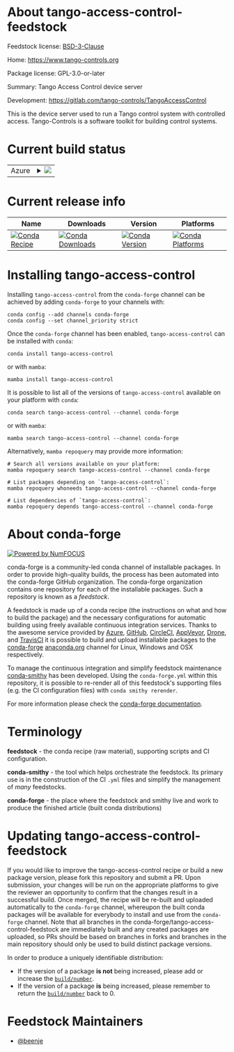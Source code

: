 About tango-access-control-feedstock
====================================

Feedstock license: [BSD-3-Clause](https://github.com/conda-forge/tango-access-control-feedstock/blob/main/LICENSE.txt)

Home: https://www.tango-controls.org

Package license: GPL-3.0-or-later

Summary: Tango Access Control device server

Development: https://gitlab.com/tango-controls/TangoAccessControl

This is the device server used to run a Tango control system
with controlled access.
Tango-Controls is a software toolkit for building control systems.


Current build status
====================


<table>
    
  <tr>
    <td>Azure</td>
    <td>
      <details>
        <summary>
          <a href="https://dev.azure.com/conda-forge/feedstock-builds/_build/latest?definitionId=14385&branchName=main">
            <img src="https://dev.azure.com/conda-forge/feedstock-builds/_apis/build/status/tango-access-control-feedstock?branchName=main">
          </a>
        </summary>
        <table>
          <thead><tr><th>Variant</th><th>Status</th></tr></thead>
          <tbody><tr>
              <td>linux_64_cpptango10.0</td>
              <td>
                <a href="https://dev.azure.com/conda-forge/feedstock-builds/_build/latest?definitionId=14385&branchName=main">
                  <img src="https://dev.azure.com/conda-forge/feedstock-builds/_apis/build/status/tango-access-control-feedstock?branchName=main&jobName=linux&configuration=linux%20linux_64_cpptango10.0" alt="variant">
                </a>
              </td>
            </tr><tr>
              <td>linux_64_cpptango9.3</td>
              <td>
                <a href="https://dev.azure.com/conda-forge/feedstock-builds/_build/latest?definitionId=14385&branchName=main">
                  <img src="https://dev.azure.com/conda-forge/feedstock-builds/_apis/build/status/tango-access-control-feedstock?branchName=main&jobName=linux&configuration=linux%20linux_64_cpptango9.3" alt="variant">
                </a>
              </td>
            </tr><tr>
              <td>linux_64_cpptango9.4</td>
              <td>
                <a href="https://dev.azure.com/conda-forge/feedstock-builds/_build/latest?definitionId=14385&branchName=main">
                  <img src="https://dev.azure.com/conda-forge/feedstock-builds/_apis/build/status/tango-access-control-feedstock?branchName=main&jobName=linux&configuration=linux%20linux_64_cpptango9.4" alt="variant">
                </a>
              </td>
            </tr><tr>
              <td>linux_64_cpptango9.5</td>
              <td>
                <a href="https://dev.azure.com/conda-forge/feedstock-builds/_build/latest?definitionId=14385&branchName=main">
                  <img src="https://dev.azure.com/conda-forge/feedstock-builds/_apis/build/status/tango-access-control-feedstock?branchName=main&jobName=linux&configuration=linux%20linux_64_cpptango9.5" alt="variant">
                </a>
              </td>
            </tr><tr>
              <td>linux_aarch64_cpptango10.0</td>
              <td>
                <a href="https://dev.azure.com/conda-forge/feedstock-builds/_build/latest?definitionId=14385&branchName=main">
                  <img src="https://dev.azure.com/conda-forge/feedstock-builds/_apis/build/status/tango-access-control-feedstock?branchName=main&jobName=linux&configuration=linux%20linux_aarch64_cpptango10.0" alt="variant">
                </a>
              </td>
            </tr><tr>
              <td>linux_aarch64_cpptango9.3</td>
              <td>
                <a href="https://dev.azure.com/conda-forge/feedstock-builds/_build/latest?definitionId=14385&branchName=main">
                  <img src="https://dev.azure.com/conda-forge/feedstock-builds/_apis/build/status/tango-access-control-feedstock?branchName=main&jobName=linux&configuration=linux%20linux_aarch64_cpptango9.3" alt="variant">
                </a>
              </td>
            </tr><tr>
              <td>linux_aarch64_cpptango9.4</td>
              <td>
                <a href="https://dev.azure.com/conda-forge/feedstock-builds/_build/latest?definitionId=14385&branchName=main">
                  <img src="https://dev.azure.com/conda-forge/feedstock-builds/_apis/build/status/tango-access-control-feedstock?branchName=main&jobName=linux&configuration=linux%20linux_aarch64_cpptango9.4" alt="variant">
                </a>
              </td>
            </tr><tr>
              <td>linux_aarch64_cpptango9.5</td>
              <td>
                <a href="https://dev.azure.com/conda-forge/feedstock-builds/_build/latest?definitionId=14385&branchName=main">
                  <img src="https://dev.azure.com/conda-forge/feedstock-builds/_apis/build/status/tango-access-control-feedstock?branchName=main&jobName=linux&configuration=linux%20linux_aarch64_cpptango9.5" alt="variant">
                </a>
              </td>
            </tr><tr>
              <td>linux_ppc64le_cpptango10.0</td>
              <td>
                <a href="https://dev.azure.com/conda-forge/feedstock-builds/_build/latest?definitionId=14385&branchName=main">
                  <img src="https://dev.azure.com/conda-forge/feedstock-builds/_apis/build/status/tango-access-control-feedstock?branchName=main&jobName=linux&configuration=linux%20linux_ppc64le_cpptango10.0" alt="variant">
                </a>
              </td>
            </tr><tr>
              <td>linux_ppc64le_cpptango9.3</td>
              <td>
                <a href="https://dev.azure.com/conda-forge/feedstock-builds/_build/latest?definitionId=14385&branchName=main">
                  <img src="https://dev.azure.com/conda-forge/feedstock-builds/_apis/build/status/tango-access-control-feedstock?branchName=main&jobName=linux&configuration=linux%20linux_ppc64le_cpptango9.3" alt="variant">
                </a>
              </td>
            </tr><tr>
              <td>linux_ppc64le_cpptango9.4</td>
              <td>
                <a href="https://dev.azure.com/conda-forge/feedstock-builds/_build/latest?definitionId=14385&branchName=main">
                  <img src="https://dev.azure.com/conda-forge/feedstock-builds/_apis/build/status/tango-access-control-feedstock?branchName=main&jobName=linux&configuration=linux%20linux_ppc64le_cpptango9.4" alt="variant">
                </a>
              </td>
            </tr><tr>
              <td>linux_ppc64le_cpptango9.5</td>
              <td>
                <a href="https://dev.azure.com/conda-forge/feedstock-builds/_build/latest?definitionId=14385&branchName=main">
                  <img src="https://dev.azure.com/conda-forge/feedstock-builds/_apis/build/status/tango-access-control-feedstock?branchName=main&jobName=linux&configuration=linux%20linux_ppc64le_cpptango9.5" alt="variant">
                </a>
              </td>
            </tr><tr>
              <td>osx_64_cpptango10.0</td>
              <td>
                <a href="https://dev.azure.com/conda-forge/feedstock-builds/_build/latest?definitionId=14385&branchName=main">
                  <img src="https://dev.azure.com/conda-forge/feedstock-builds/_apis/build/status/tango-access-control-feedstock?branchName=main&jobName=osx&configuration=osx%20osx_64_cpptango10.0" alt="variant">
                </a>
              </td>
            </tr><tr>
              <td>osx_64_cpptango9.4</td>
              <td>
                <a href="https://dev.azure.com/conda-forge/feedstock-builds/_build/latest?definitionId=14385&branchName=main">
                  <img src="https://dev.azure.com/conda-forge/feedstock-builds/_apis/build/status/tango-access-control-feedstock?branchName=main&jobName=osx&configuration=osx%20osx_64_cpptango9.4" alt="variant">
                </a>
              </td>
            </tr><tr>
              <td>osx_64_cpptango9.5</td>
              <td>
                <a href="https://dev.azure.com/conda-forge/feedstock-builds/_build/latest?definitionId=14385&branchName=main">
                  <img src="https://dev.azure.com/conda-forge/feedstock-builds/_apis/build/status/tango-access-control-feedstock?branchName=main&jobName=osx&configuration=osx%20osx_64_cpptango9.5" alt="variant">
                </a>
              </td>
            </tr><tr>
              <td>osx_arm64_cpptango10.0</td>
              <td>
                <a href="https://dev.azure.com/conda-forge/feedstock-builds/_build/latest?definitionId=14385&branchName=main">
                  <img src="https://dev.azure.com/conda-forge/feedstock-builds/_apis/build/status/tango-access-control-feedstock?branchName=main&jobName=osx&configuration=osx%20osx_arm64_cpptango10.0" alt="variant">
                </a>
              </td>
            </tr><tr>
              <td>osx_arm64_cpptango9.4</td>
              <td>
                <a href="https://dev.azure.com/conda-forge/feedstock-builds/_build/latest?definitionId=14385&branchName=main">
                  <img src="https://dev.azure.com/conda-forge/feedstock-builds/_apis/build/status/tango-access-control-feedstock?branchName=main&jobName=osx&configuration=osx%20osx_arm64_cpptango9.4" alt="variant">
                </a>
              </td>
            </tr><tr>
              <td>osx_arm64_cpptango9.5</td>
              <td>
                <a href="https://dev.azure.com/conda-forge/feedstock-builds/_build/latest?definitionId=14385&branchName=main">
                  <img src="https://dev.azure.com/conda-forge/feedstock-builds/_apis/build/status/tango-access-control-feedstock?branchName=main&jobName=osx&configuration=osx%20osx_arm64_cpptango9.5" alt="variant">
                </a>
              </td>
            </tr><tr>
              <td>win_64_cpptango10.0</td>
              <td>
                <a href="https://dev.azure.com/conda-forge/feedstock-builds/_build/latest?definitionId=14385&branchName=main">
                  <img src="https://dev.azure.com/conda-forge/feedstock-builds/_apis/build/status/tango-access-control-feedstock?branchName=main&jobName=win&configuration=win%20win_64_cpptango10.0" alt="variant">
                </a>
              </td>
            </tr><tr>
              <td>win_64_cpptango9.4</td>
              <td>
                <a href="https://dev.azure.com/conda-forge/feedstock-builds/_build/latest?definitionId=14385&branchName=main">
                  <img src="https://dev.azure.com/conda-forge/feedstock-builds/_apis/build/status/tango-access-control-feedstock?branchName=main&jobName=win&configuration=win%20win_64_cpptango9.4" alt="variant">
                </a>
              </td>
            </tr><tr>
              <td>win_64_cpptango9.5</td>
              <td>
                <a href="https://dev.azure.com/conda-forge/feedstock-builds/_build/latest?definitionId=14385&branchName=main">
                  <img src="https://dev.azure.com/conda-forge/feedstock-builds/_apis/build/status/tango-access-control-feedstock?branchName=main&jobName=win&configuration=win%20win_64_cpptango9.5" alt="variant">
                </a>
              </td>
            </tr>
          </tbody>
        </table>
      </details>
    </td>
  </tr>
</table>

Current release info
====================

| Name | Downloads | Version | Platforms |
| --- | --- | --- | --- |
| [![Conda Recipe](https://img.shields.io/badge/recipe-tango--access--control-green.svg)](https://anaconda.org/conda-forge/tango-access-control) | [![Conda Downloads](https://img.shields.io/conda/dn/conda-forge/tango-access-control.svg)](https://anaconda.org/conda-forge/tango-access-control) | [![Conda Version](https://img.shields.io/conda/vn/conda-forge/tango-access-control.svg)](https://anaconda.org/conda-forge/tango-access-control) | [![Conda Platforms](https://img.shields.io/conda/pn/conda-forge/tango-access-control.svg)](https://anaconda.org/conda-forge/tango-access-control) |

Installing tango-access-control
===============================

Installing `tango-access-control` from the `conda-forge` channel can be achieved by adding `conda-forge` to your channels with:

```
conda config --add channels conda-forge
conda config --set channel_priority strict
```

Once the `conda-forge` channel has been enabled, `tango-access-control` can be installed with `conda`:

```
conda install tango-access-control
```

or with `mamba`:

```
mamba install tango-access-control
```

It is possible to list all of the versions of `tango-access-control` available on your platform with `conda`:

```
conda search tango-access-control --channel conda-forge
```

or with `mamba`:

```
mamba search tango-access-control --channel conda-forge
```

Alternatively, `mamba repoquery` may provide more information:

```
# Search all versions available on your platform:
mamba repoquery search tango-access-control --channel conda-forge

# List packages depending on `tango-access-control`:
mamba repoquery whoneeds tango-access-control --channel conda-forge

# List dependencies of `tango-access-control`:
mamba repoquery depends tango-access-control --channel conda-forge
```


About conda-forge
=================

[![Powered by
NumFOCUS](https://img.shields.io/badge/powered%20by-NumFOCUS-orange.svg?style=flat&colorA=E1523D&colorB=007D8A)](https://numfocus.org)

conda-forge is a community-led conda channel of installable packages.
In order to provide high-quality builds, the process has been automated into the
conda-forge GitHub organization. The conda-forge organization contains one repository
for each of the installable packages. Such a repository is known as a *feedstock*.

A feedstock is made up of a conda recipe (the instructions on what and how to build
the package) and the necessary configurations for automatic building using freely
available continuous integration services. Thanks to the awesome service provided by
[Azure](https://azure.microsoft.com/en-us/services/devops/), [GitHub](https://github.com/),
[CircleCI](https://circleci.com/), [AppVeyor](https://www.appveyor.com/),
[Drone](https://cloud.drone.io/welcome), and [TravisCI](https://travis-ci.com/)
it is possible to build and upload installable packages to the
[conda-forge](https://anaconda.org/conda-forge) [anaconda.org](https://anaconda.org/)
channel for Linux, Windows and OSX respectively.

To manage the continuous integration and simplify feedstock maintenance
[conda-smithy](https://github.com/conda-forge/conda-smithy) has been developed.
Using the ``conda-forge.yml`` within this repository, it is possible to re-render all of
this feedstock's supporting files (e.g. the CI configuration files) with ``conda smithy rerender``.

For more information please check the [conda-forge documentation](https://conda-forge.org/docs/).

Terminology
===========

**feedstock** - the conda recipe (raw material), supporting scripts and CI configuration.

**conda-smithy** - the tool which helps orchestrate the feedstock.
                   Its primary use is in the construction of the CI ``.yml`` files
                   and simplify the management of *many* feedstocks.

**conda-forge** - the place where the feedstock and smithy live and work to
                  produce the finished article (built conda distributions)


Updating tango-access-control-feedstock
=======================================

If you would like to improve the tango-access-control recipe or build a new
package version, please fork this repository and submit a PR. Upon submission,
your changes will be run on the appropriate platforms to give the reviewer an
opportunity to confirm that the changes result in a successful build. Once
merged, the recipe will be re-built and uploaded automatically to the
`conda-forge` channel, whereupon the built conda packages will be available for
everybody to install and use from the `conda-forge` channel.
Note that all branches in the conda-forge/tango-access-control-feedstock are
immediately built and any created packages are uploaded, so PRs should be based
on branches in forks and branches in the main repository should only be used to
build distinct package versions.

In order to produce a uniquely identifiable distribution:
 * If the version of a package **is not** being increased, please add or increase
   the [``build/number``](https://docs.conda.io/projects/conda-build/en/latest/resources/define-metadata.html#build-number-and-string).
 * If the version of a package **is** being increased, please remember to return
   the [``build/number``](https://docs.conda.io/projects/conda-build/en/latest/resources/define-metadata.html#build-number-and-string)
   back to 0.

Feedstock Maintainers
=====================

* [@beenje](https://github.com/beenje/)

